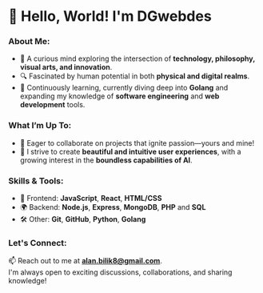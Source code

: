 # 👋 Hello, World! I'm DGwebdes

### About Me:
- 🧠 A curious mind exploring the intersection of **technology, philosophy, visual arts, and innovation**.  
- 🔍 Fascinated by human potential in both **physical and digital realms**.  
- 🚀 Continuously learning, currently diving deep into **Golang** and expanding my knowledge of **software engineering** and **web development** tools.  

### What I’m Up To:
- 🤝 Eager to collaborate on projects that ignite passion—yours and mine!  
- 🎨 I strive to create **beautiful and intuitive user experiences**, with a growing interest in the **boundless capabilities of AI**.  

### Skills & Tools:
- 🌟 Frontend: **JavaScript**, **React**, **HTML/CSS**  
- 🌍 Backend: **Node.js**, **Express**, **MongoDB**, **PHP** and **SQL**  
- 🛠️ Other: **Git**, **GitHub**, **Python**, **Golang**  

### Let's Connect:
📫 Reach out to me at **alan.bilik8@gmail.com**.  
I'm always open to exciting discussions, collaborations, and sharing knowledge!  

<!---
DGwebdes/DGwebdes is a ✨ special ✨ repository because its `README.md` (this file) appears on your GitHub profile.
You can click the Preview link to take a look at your changes.
--->
